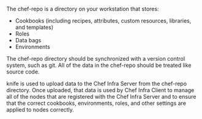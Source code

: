 The chef-repo is a directory on your workstation that stores:

-   Cookbooks (including recipes, attributes, custom resources,
    libraries, and templates)
-   Roles
-   Data bags
-   Environments

The chef-repo directory should be synchronized with a version control
system, such as git. All of the data in the chef-repo should be treated
like source code.

knife is used to upload data to the Chef Infra Server from the chef-repo
directory. Once uploaded, that data is used by Chef Infra Client to
manage all of the nodes that are registered with the Chef Infra Server
and to ensure that the correct cookbooks, environments, roles, and other
settings are applied to nodes correctly.